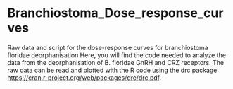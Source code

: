 # Branchiostoma_Dose_response_curves
Raw data and script for the dose-response curves for branchiostoma floridae deorphanisation
Here, you will find the code needed to analyze the data from the deorphanisation of B. floridae GnRH and CRZ receptors. 
The raw data can be read and plotted with the R code using the drc package https://cran.r-project.org/web/packages/drc/drc.pdf.
